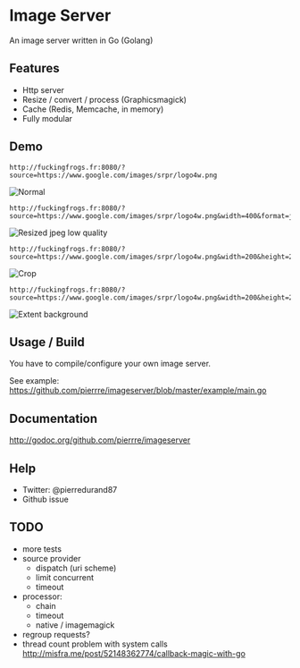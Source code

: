 # Image Server
An image server written in Go (Golang)

## Features
- Http server
- Resize / convert / process (Graphicsmagick)
- Cache (Redis, Memcache, in memory)
- Fully modular

## Demo
```
http://fuckingfrogs.fr:8080/?source=https://www.google.com/images/srpr/logo4w.png
```
![Normal](http://fuckingfrogs.fr:8080/?source=https://www.google.com/images/srpr/logo4w.png)

```
http://fuckingfrogs.fr:8080/?source=https://www.google.com/images/srpr/logo4w.png&width=400&format=jpeg&quality=50
```
![Resized jpeg low quality](http://fuckingfrogs.fr:8080/?source=https://www.google.com/images/srpr/logo4w.png&width=400&format=jpeg&quality=50)

```
http://fuckingfrogs.fr:8080/?source=https://www.google.com/images/srpr/logo4w.png&width=200&height=200&fill=1&extent=1
```
![Crop](http://fuckingfrogs.fr:8080/?source=https://www.google.com/images/srpr/logo4w.png&width=200&height=200&fill=1&extent=1)

```
http://fuckingfrogs.fr:8080/?source=https://www.google.com/images/srpr/logo4w.png&width=200&height=200&extent=1&background=000000
```
![Extent background](http://fuckingfrogs.fr:8080/?source=https://www.google.com/images/srpr/logo4w.png&width=200&height=200&extent=1&background=000000)

## Usage / Build
You have to compile/configure your own image server.

See example: https://github.com/pierrre/imageserver/blob/master/example/main.go

## Documentation
http://godoc.org/github.com/pierrre/imageserver

## Help
- Twitter: @pierredurand87
- Github issue

## TODO
- more tests
- source provider
    - dispatch (uri scheme)
    - limit concurrent
    - timeout
- processor:
    - chain
    - timeout
	- native / imagemagick
- regroup requests?
- thread count problem with system calls http://misfra.me/post/52148362774/callback-magic-with-go
